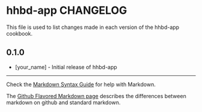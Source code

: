 hhbd-app CHANGELOG
==================

This file is used to list changes made in each version of the hhbd-app cookbook.

0.1.0
-----
- [your_name] - Initial release of hhbd-app

- - -
Check the [Markdown Syntax Guide](http://daringfireball.net/projects/markdown/syntax) for help with Markdown.

The [Github Flavored Markdown page](http://github.github.com/github-flavored-markdown/) describes the differences between markdown on github and standard markdown.
